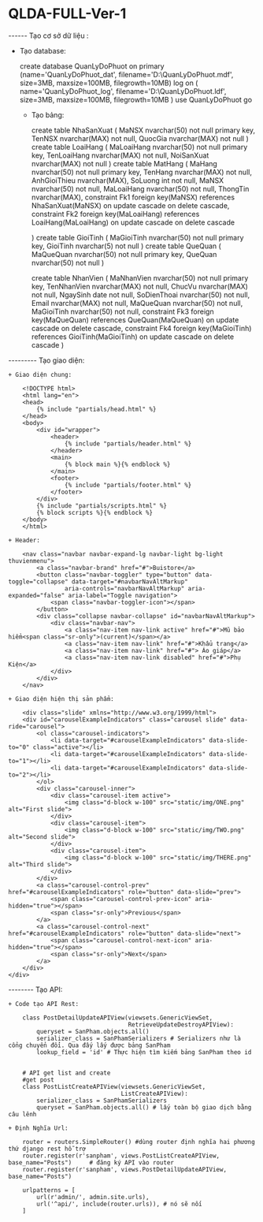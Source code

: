 # QLDA-FULL-Ver-1

------ Tạo cơ sở dữ liệu :

  + Tạo database:
	
    create database QuanLyDoPhuot 
		on primary 
		(name='QuanLyDoPhuot_dat',
		filename='D:\QuanLyDoPhuot.mdf',
		size=3MB,
		maxsize=100MB,
		filegrowth=10MB)
		log on (
		name='QuanLyDoPhuot_log',
		filename='D:\QuanLyDoPhuot.ldf',
		size=3MB,
		maxsize=100MB,
		filegrowth=10MB
		)
		use QuanLyDoPhuot 
		go 
		
	+ Tạo bảng:
	
		create table NhaSanXuat
		(
			MaNSX nvarchar(50) not null primary key,
			TenNSX nvarchar(MAX) not null,
			QuocGia nvarchar(MAX) not null
		)
		create table LoaiHang
		(
			MaLoaiHang nvarchar(50) not null primary key,
			TenLoaiHang nvarchar(MAX) not null,
			NoiSanXuat nvarchar(MAX) not null
		)
		create table MatHang
		(
			MaHang nvarchar(50) not null primary key,
			TenHang nvarchar(MAX) not null,
			AnhGioiThieu nvarchar(MAX),
			SoLuong int not null,
			MaNSX nvarchar(50) not null,
			MaLoaiHang nvarchar(50) not null,
			ThongTin nvarchar(MAX),
			constraint Fk1 foreign key(MaNSX) references NhaSanXuat(MaNSX) on update cascade on delete cascade,
			constraint Fk2 foreign key(MaLoaiHang) references LoaiHang(MaLoaiHang) on update cascade on delete cascade
		
		)
		create table GioiTinh
		(
			MaGioiTinh nvarchar(50) not null primary key,
			GioiTinh nvarchar(5) not null
		)
		create table QueQuan
		(
			MaQueQuan nvarchar(50) not null primary key,
			QueQuan nvarchar(50) not null
		)
		
		create table NhanVien
		(
			MaNhanVien nvarchar(50) not null primary key,
			TenNhanVien nvarchar(MAX) not null,
			ChucVu nvarchar(MAX) not null,
			NgaySinh date not null,
			SoDienThoai nvarchar(50) not null,
			Email nvarchar(MAX) not null,
			MaQueQuan nvarchar(50) not null,
			MaGioiTinh nvarchar(50) not null,
			constraint Fk3 foreign key(MaQueQuan) references QueQuan(MaQueQuan) on update cascade on delete cascade,
			constraint Fk4 foreign key(MaGioiTinh) references GioiTinh(MaGioiTinh) on update cascade on delete cascade
		)
		
--------- Tạo giao diện:
	
	+ Giao diện chung:
		
		<!DOCTYPE html>
		<html lang="en">
		<head>
		    {% include "partials/head.html" %}
		</head>
		<body>
		    <div id="wrapper">
		        <header>
		            {% include "partials/header.html" %}
		        </header>
		        <main>
		            {% block main %}{% endblock %}
		        </main>
		        <footer>
		            {% include "partials/footer.html" %}
		        </footer>
		    </div>
		    {% include "partials/scripts.html" %}
		    {% block scripts %}{% endblock %}
		</body>
		</html>
		
	+ Header:
		
		<nav class="navbar navbar-expand-lg navbar-light bg-light thuvienmenu">
		    <a class="navbar-brand" href="#">Buistore</a>
		    <button class="navbar-toggler" type="button" data-toggle="collapse" data-target="#navbarNavAltMarkup"
		            aria-controls="navbarNavAltMarkup" aria-expanded="false" aria-label="Toggle navigation">
		        <span class="navbar-toggler-icon"></span>
		    </button>
		    <div class="collapse navbar-collapse" id="navbarNavAltMarkup">
		        <div class="navbar-nav">
		            <a class="nav-item nav-link active" href="#">Mũ bảo hiểm<span class="sr-only">(current)</span></a>
		            <a class="nav-item nav-link" href="#">Khẩu trang</a>
		            <a class="nav-item nav-link" href="#"> Áo giáp</a>
		            <a class="nav-item nav-link disabled" href="#">Phụ Kiện</a>
		        </div>
		    </div>
		</nav>
		
	+ Giao diện hiện thị sản phẩm:
		
		<div class="slide" xmlns="http://www.w3.org/1999/html">
        <div id="carouselExampleIndicators" class="carousel slide" data-ride="carousel">
            <ol class="carousel-indicators">
                <li data-target="#carouselExampleIndicators" data-slide-to="0" class="active"></li>
                <li data-target="#carouselExampleIndicators" data-slide-to="1"></li>
                <li data-target="#carouselExampleIndicators" data-slide-to="2"></li>
            </ol>
            <div class="carousel-inner">
                <div class="carousel-item active">
                    <img class="d-block w-100" src="static/img/ONE.png" alt="First slide">
                </div>
                <div class="carousel-item">
                    <img class="d-block w-100" src="static/img/TWO.png" alt="Second slide">
                </div>
                <div class="carousel-item">
                    <img class="d-block w-100" src="static/img/THERE.png" alt="Third slide">
                </div>
            </div>
            <a class="carousel-control-prev" href="#carouselExampleIndicators" role="button" data-slide="prev">
                <span class="carousel-control-prev-icon" aria-hidden="true"></span>
                <span class="sr-only">Previous</span>
            </a>
            <a class="carousel-control-next" href="#carouselExampleIndicators" role="button" data-slide="next">
                <span class="carousel-control-next-icon" aria-hidden="true"></span>
                <span class="sr-only">Next</span>
            </a>
        </div>
    </div>
		
-------- Tạo API:

	+ Code tạo API Rest:
	
		class PostDetailUpdateAPIView(viewsets.GenericViewSet,
		                              RetrieveUpdateDestroyAPIView):
		    queryset = SanPham.objects.all()
		    serializer_class = SanPhamSerializers # Serializers như là cổng chuyển đổi. Qua đấy lấy được bảng SanPham
		    lookup_field = 'id' # Thực hiện tìm kiếm bảng SanPham theo id
		
		
		# API get list and create
		#get post
		class PostListCreateAPIView(viewsets.GenericViewSet,
		                            ListCreateAPIView):
		    serializer_class = SanPhamSerializers
		    queryset = SanPham.objects.all() # lấy toàn bộ giao dịch bằng câu lênh
				
	+ Định Nghĩa Url:
	
		router = routers.SimpleRouter() #dùng router định nghĩa hai phương thứ django rest hỗ trợ
		router.register(r'sanpham', views.PostListCreateAPIView, base_name="Posts")     # đăng ký API vào router
		router.register(r'sanpham', views.PostDetailUpdateAPIView, base_name="Posts")

		urlpatterns = [
		    url(r'admin/', admin.site.urls),
		    url('^api/', include(router.urls)), # nó sẽ nối
		]
		
		
